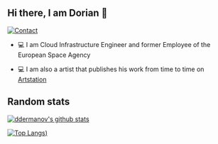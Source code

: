 ## Hi there, I am Dorian 👋

[![Contact](https://img.shields.io/badge/Contact-&#128231;-blue.svg)](mailto:dorian.dermanovic@outlook.com)

* 💻 I am Cloud Infrastructure Engineer and former Employee of the European Space Agency

* 💻 I am also a artist that publishes his work from time to time on [Artstation](https://www.artstation.com/aliiusthebearded)


## Random stats

[![ddermanov's github stats](https://github-readme-stats-ddermanovs-projects.vercel.app/api?username=ddermanov&count_private=true&include_all_commits=true&theme=tokyonight)](https://github.com/anuraghazra/github-readme-stats)

[![Top Langs](https://github-readme-stats-ddermanovs-projects.vercel.app/api/top-langs/?username=ddermanov&size_weight=0.5&count_weight=0.5))](https://github.com/anuraghazra/github-readme-stats)

